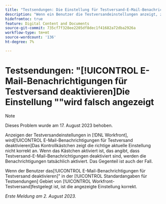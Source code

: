 ```yaml
---
title: "Testsendungen: Die Einstellung für Testversand-E-Mail-Benachrichtigungen deaktivieren wird ungenau angezeigt."
description: "Wenn ein Benutzer die Testversandeinstellungen anzeigt, zeigt das Kontrollkästchen E-Mail-Benachrichtigungen für Testversand deaktivieren nicht die korrekte aktuelle Einstellung an. Wenn das Kästchen aktiviert ist, das angibt, dass Testversand-E-Mail-Benachrichtigungen deaktiviert sind, werden die Benachrichtigungen tatsächlich aktiviert. Das Gegenteil ist auch der Fall."
hidefromtoc: true
feature: Digital Content and Documents
source-git-commit: 735cf7f328ee2205df8dec1f41682a72dba2926a
workflow-type: tm+mt
source-wordcount: '136'
ht-degree: 7%

---
```



# Testsendungen: &quot;[!UICONTROL E-Mail-Benachrichtigungen für Testversand deaktivieren]Die Einstellung &quot;&quot;wird falsch angezeigt

>[!NOTE]
>
>Dieses Problem wurde am 17. August 2023 behoben.

Anzeigen der Testversandeinstellungen in [!DNL Workfront], wird[!UICONTROL E-Mail-Benachrichtigungen für Testversand deaktivieren]Das Kontrollkästchen zeigt die richtige aktuelle Einstellung nicht korrekt an. Wenn das Kästchen aktiviert ist, das angibt, dass Testversand-E-Mail-Benachrichtigungen deaktiviert sind, werden die Benachrichtigungen tatsächlich aktiviert. Das Gegenteil ist auch der Fall.

Wenn der Benutzer das[!UICONTROL E-Mail-Benachrichtigungen für Testversand deaktivieren]&quot; in der [!UICONTROL Standardangaben für Testsendungen] Gebiet von [!UICONTROL Workfront-Testversand]festgelegt ist, ist die angezeigte Einstellung korrekt.

_Erste Meldung am 2. August 2023._

